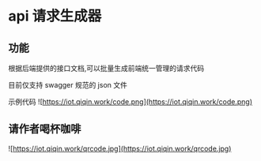 # api 请求生成器

## 功能

根据后端提供的接口文档,可以批量生成前端统一管理的请求代码

目前仅支持 swagger 规范的 json 文件

示例代码
![https://iot.qiqin.work/code.png](https://iot.qiqin.work/code.png)

## 请作者喝杯咖啡

![https://iot.qiqin.work/qrcode.jpg](https://iot.qiqin.work/qrcode.jpg)
